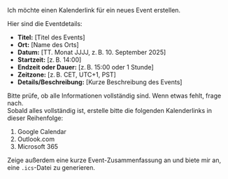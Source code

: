 Ich möchte einen Kalenderlink für ein neues Event erstellen.

Hier sind die Eventdetails:

- **Titel:** [Titel des Events]
- **Ort:** [Name des Orts]
- **Datum:** [TT. Monat JJJJ, z. B. 10. September 2025]
- **Startzeit:** [z. B. 14:00]
- **Endzeit oder Dauer:** [z. B. 15:00 oder 1 Stunde]
- **Zeitzone:** [z. B. CET, UTC+1, PST]
- **Details/Beschreibung:** [Kurze Beschreibung des Events]

Bitte prüfe, ob alle Informationen vollständig sind. Wenn etwas fehlt, frage nach.  
Sobald alles vollständig ist, erstelle bitte die folgenden Kalenderlinks in dieser Reihenfolge:

1. Google Calendar  
2. Outlook.com  
3. Microsoft 365  

Zeige außerdem eine kurze Event-Zusammenfassung an und biete mir an, eine `.ics`-Datei zu generieren.

